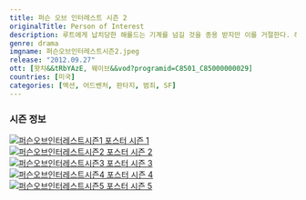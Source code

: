 ```yaml
---
title: 퍼슨 오브 인터레스트 시즌 2
originalTitle: Person of Interest
description: 루트에게 납치당한 해롤드는 기계를 넘길 것을 종용 받지만 이를 거절한다. 해롤드를 찾기 위해 동분서주하는 리스는 기계의 도움을 받지만 기계는 계속 다른 사람을 구할 숫자를 보낸다. 리스는 기계가 해롤드를 찾는 걸 돕기 전에는 사람들도 구하지 않겠다고 으름장을 놓으며 기계와 힘싸움을 하는데...
genre: drama
imgname: 퍼슨오브인터레스트시즌2.jpeg
release: "2012.09.27"
ott: [왓챠&&tRbYAzE, 웨이브&&vod?programid=C8501_C85000000029]
countries: [미국]
categories: [액션, 어드벤처, 판타지, 범죄, SF]
---
```


### 시즌 정보

<div class="season-list">
<div class="item">
<a href="/drama/퍼슨오브인터레스트시즌1" >
<img src="/poster/퍼슨오브인터레스트시즌1.jpeg" alt="퍼슨오브인터레스트시즌1 포스터 ">
시즌 1</a>
</div>

<div class="item">
<a href="/drama/퍼슨오브인터레스트시즌2" >
<img src="/poster/퍼슨오브인터레스트시즌2.jpeg" alt="퍼슨오브인터레스트시즌2 포스터 ">
시즌 2</a>
</div>

<div class="item">
<a href="/drama/퍼슨오브인터레스트시즌3" >
<img src="/poster/퍼슨오브인터레스트시즌3.jpeg" alt="퍼슨오브인터레스트시즌3 포스터 ">
시즌 3</a>
</div>

<div class="item">
<a href="/drama/퍼슨오브인터레스트시즌4" >
<img src="/poster/퍼슨오브인터레스트시즌4.jpeg" alt="퍼슨오브인터레스트시즌4 포스터 ">
시즌 4</a>
</div>

<div class="item">
<a href="/drama/퍼슨오브인터레스트시즌5" >
<img src="/poster/퍼슨오브인터레스트시즌5.jpeg" alt="퍼슨오브인터레스트시즌5 포스터 ">
시즌 5</a>
</div>
</div>
